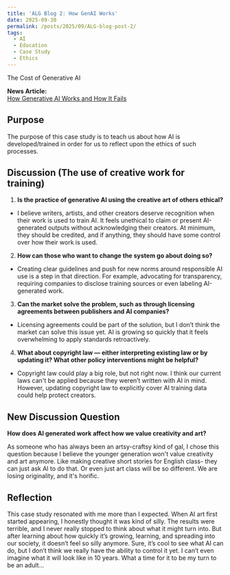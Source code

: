```yaml
---
title: 'ALG Blog 2: How GenAI Works'
date: 2025-09-30
permalink: /posts/2025/09/ALG-blog-post-2/
tags:
  - AI
  - Education
  - Case Study
  - Ethics
---
```


The Cost of Generative AI

**News Article:**  
[How Generative AI Works and How It Fails](https://mit-serc.pubpub.org/pub/f3o5mpn6/release/1#learning)

## Purpose
  The purpose of this case study is to teach us about how AI is developed/trained in order for us to reflect upon the ethics of such processes.

## Discussion (The use of creative work for training)
  1. **Is the practice of generative AI using the creative art of others ethical?**
  - I believe writers, artists, and other creators deserve recognition when their work is used to train AI. It feels unethical to claim or present AI-generated outputs without acknowledging their creators. At minimum, they should be credited, and if anything, they should have some control over how their work is used.

  2. **How can those who want to change the system go about doing so?**
  - Creating clear guidelines and push for new norms around responsible AI use is a step in that direction. For example, advocating for transparency, requiring companies to disclose training sources or even labeling AI-generated work.
  
  3. **Can the market solve the problem, such as through licensing agreements between publishers and AI companies?** 
  - Licensing agreements could be part of the solution, but I don’t think the market can solve this issue yet. AI is growing so quickly that it feels overwhelming to apply standards retroactively.

  4. **What about copyright law — either interpreting existing law or by updating it? What other policy interventions might be helpful?**
  - Copyright law could play a big role, but not right now. I think our current laws can't be applied because they weren’t written with AI in mind. However, updating copyright law to explicitly cover AI training data could help protect creators.

## New Discussion Question
  **How does AI generated work affect how we value creativity and art?**

  As someone who has always been an artsy-craftsy kind of gal, I chose this question because I believe the younger generation won't value creativity and art anymore. Like making creative short stories for English class- they can just ask AI to do that. Or even just art class will be so different. We are losing originality, and it's horific.

## Reflection
  This case study resonated with me more than I expected. When AI art first started appearing, I honestly thought it was kind of silly. The results were terrible, and I never really stopped to think about what it might turn into. But after learning about how quickly it’s growing, learning, and spreading into our society, it doesn’t feel so silly anymore. Sure, it’s cool to see what AI can do, but I don’t think we really have the ability to control it yet. I can’t even imagine what it will look like in 10 years. What a time for it to be my turn to be an adult...